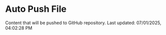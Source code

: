 # Auto Push File

Content that will be pushed to GitHub repository.
Last updated: 07/01/2025, 04:02:28 PM